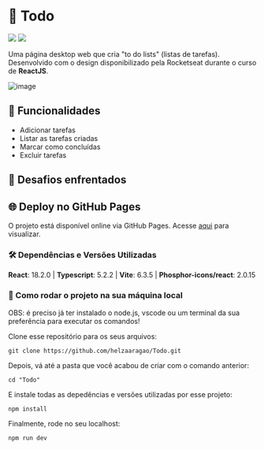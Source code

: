# 🚀 Todo

<div>
  <img src="https://img.shields.io/badge/React-20232A?style=for-the-badge&logo=react&logoColor=61DAFB"/>
  <img src="https://img.shields.io/badge/TypeScript-007ACC?style=for-the-badge&logo=typescript&logoColor=white"/>
</div>

Uma página desktop web que cria "to do lists" (listas de tarefas). Desenvolvido com o design disponibilizado pela Rocketseat durante o curso de **ReactJS**.

![image](https://github.com/helzaaragao/Todo/assets/81937842/920fcd9a-0209-4969-9acc-37962a7a615d)

## 🚀 Funcionalidades

- Adicionar tarefas
- Listar as tarefas criadas
- Marcar como concluídas
- Excluir tarefas

## 📌 Desafios enfrentados 

## 🌐 Deploy no GitHub Pages

O projeto está disponível online via GitHub Pages. Acesse <a href="helzaaragao.github.io/Todo/">aqui</a> para visualizar.

### 🛠️ Dependências e Versões Utilizadas

**React**: 18.2.0 | **Typescript**: 5.2.2 | **Vite**: 6.3.5 | **Phosphor-icons/react**: 2.0.15

### 📂 Como rodar o projeto na sua máquina local

OBS: é preciso já ter instalado o node.js, vscode ou um terminal da sua preferência para executar os comandos!

Clone esse repositório para os seus arquivos:
```
git clone https://github.com/helzaaragao/Todo.git
```

Depois, vá até a pasta que você acabou de criar com o comando anterior:

```
cd "Todo"
```
E instale todas as depedências e versões utilizadas por esse projeto:

```
npm install
```
Finalmente, rode no seu localhost:
```
npm run dev
```

